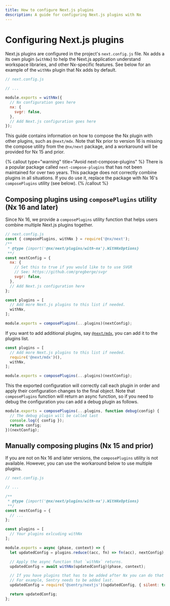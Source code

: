 ```yaml
---
title: How to configure Next.js plugins
description: A guide for configuring Next.js plugins with Nx
---
```


# Configuring Next.js plugins

Next.js plugins are configured in the project's `next.config.js` file. Nx adds a its own plugin (`withNx`) to help the Next.js application
understand workspace libraries, and other Nx-specific features. See below for an example of the `withNx` plugin that Nx adds by default.

```js
// next.config.js

// ...

module.exports = withNx({
  // Nx configuration goes here
  nx: {
    svgr: false,
  },
  // Add Next.js configuration goes here
});
```

This guide contains information on how to compose the Nx plugin with other plugins, such as `@next/mdx`. Note that Nx prior to version 16 is missing the compose utility from the `@nx/next` package, and a workaround will be provided for Nx 15 and prior.

{% callout type="warning" title="Avoid next-compose-plugins" %}
There is a popular package called `next-compose-plugins` that has not been maintained for over two years. This package does not correctly combine plugins in all situations. If you do use it, replace the package with Nx 16's `composePlugins` utility (see below).
{% /callout %}

## Composing plugins using `composePlugins` utility (Nx 16 and later)

Since Nx 16, we provide a `composePlugins` utility function that helps users combine multiple Next.js plugins together.

```js
// next.config.js
const { composePlugins, withNx } = require('@nx/next');
/**
 * @type {import('@nx/next/plugins/with-nx').WithNxOptions}
 **/
const nextConfig = {
  nx: {
    // Set this to true if you would like to to use SVGR
    // See: https://github.com/gregberge/svgr
    svgr: false,
  },
  // Add Next.js configuration here
};

const plugins = [
  // Add more Next.js plugins to this list if needed.
  withNx,
];

module.exports = composePlugins(...plugins)(nextConfig);
```

If you want to add additional plugins, say [`@next/mdx`](https://www.npmjs.com/package/@next/mdx), you can add it to the plugins list.

```js
const plugins = [
  // Add more Next.js plugins to this list if needed.
  require('@next/mdx')(),
  withNx,
];

module.exports = composePlugins(...plugins)(nextConfig);
```

This the exported configuration will correctly call each plugin in order and apply their configuration changes to the final object. Note that `composePlugins` function will return an async function, so if you need to debug the configuration you can add a debug plugin as follows.

```js
module.exports = composePlugins(...plugins, function debug(config) {
  // The debug plugin will be called last
  console.log({ config });
  return config;
})(nextConfig);
```

## Manually composing plugins (Nx 15 and prior)

If you are not on Nx 16 and later versions, the `composePlugins` utility is not available. However, you can use the workaround below to use multiple plugins.

```js
// next.config.js

// ...

/**
 * @type {import('@nx/next/plugins/with-nx').WithNxOptions}
 **/
const nextConfig = {
  // ...
};

const plugins = [
  // Your plugins exlcuding withNx
];

module.exports = async (phase, context) => {
  let updatedConfig = plugins.reduce((acc, fn) => fn(acc), nextConfig);

  // Apply the async function that `withNx` returns.
  updatedConfig = await withNx(updatedConfig)(phase, context);

  // If you have plugins that has to be added after Nx you can do that here.
  // For example, Sentry needs to be added last.
  updatedConfig = require('@sentry/nextjs')(updatedConfig, { silent: true });

  return updatedConfig;
};
```
